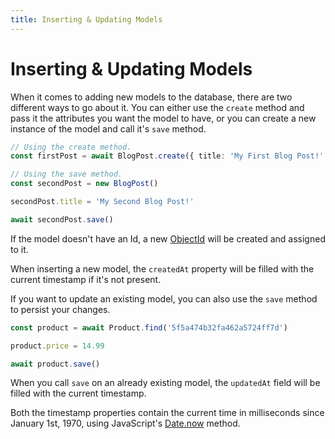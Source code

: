 ```yaml
---
title: Inserting & Updating Models
---
```


# Inserting & Updating Models

When it comes to adding new models to the database, there are two different ways
to go about it. You can either use the `create` method and pass it the
attributes you want the model to have, or you can create a new instance of the
model and call it's `save` method.

```ts
// Using the create method.
const firstPost = await BlogPost.create({ title: 'My First Blog Post!' })

// Using the save method.
const secondPost = new BlogPost()

secondPost.title = 'My Second Blog Post!'

await secondPost.save()
```

If the model doesn't have an Id, a new
[ObjectId](https://docs.mongodb.com/manual/reference/method/ObjectId/) will be
created and assigned to it.

When inserting a new model, the `createdAt` property will be filled with the
current timestamp if it's not present.

If you want to update an existing model, you can also use the `save` method to
persist your changes.

```ts
const product = await Product.find('5f5a474b32fa462a5724ff7d')

product.price = 14.99

await product.save()
```

When you call `save` on an already existing model, the `updatedAt` field will be
filled with the current timestamp.

Both the timestamp properties contain the current time in milliseconds since
January 1st, 1970, using JavaScript's
[Date.now](https://developer.mozilla.org/en-US/docs/Web/JavaScript/Reference/Global_Objects/Date/now)
method.

